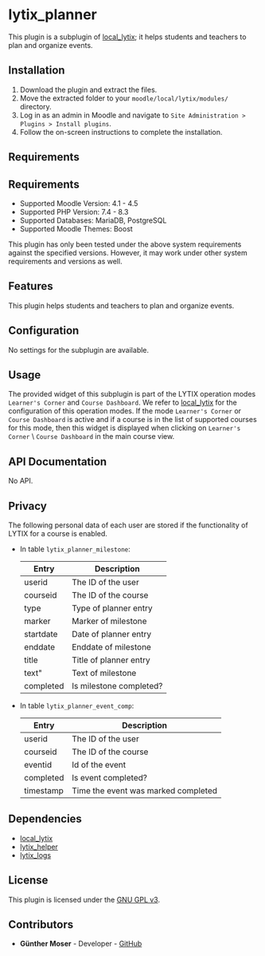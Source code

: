 # lytix_planner

This plugin is a subplugin of [local_lytix](https://github.com/llttugraz/moodle-local_lytix);
it helps students and teachers to plan and organize events.

## Installation

1. Download the plugin and extract the files.
2. Move the extracted folder to your `moodle/local/lytix/modules/` directory.
3. Log in as an admin in Moodle and navigate to `Site Administration > Plugins > Install plugins`.
4. Follow the on-screen instructions to complete the installation.

## Requirements

## Requirements

- Supported Moodle Version: 4.1 - 4.5
- Supported PHP Version:    7.4 - 8.3
- Supported Databases:      MariaDB, PostgreSQL
- Supported Moodle Themes:  Boost

This plugin has only been tested under the above system requirements against the specified versions.
However, it may work under other system requirements and versions as well.

## Features

This plugin helps students and teachers to plan and organize events.

## Configuration

No settings for the subplugin are available.

## Usage

The provided widget of this subplugin is part of the LYTIX operation modes `Learner's Corner` and `Course Dashboard`. We refer to [local_lytix](https://github.com/llttugraz/moodle-local_lytix) for the configuration of this operation modes. If the mode `Learner's Corner` or `Course Dashboard` is active  and if a course is in the list of supported courses for this mode, then this widget is displayed when clicking on `Learner's Corner` \ `Course Dashboard` in the main course view.

## API Documentation

No API.

## Privacy

The following personal data of each user are stored if the functionality of LYTIX for a course is enabled.

- In table `lytix_planner_milestone`:

    | Entry            | Description                  |
    |------------------|------------------------------|
    | userid           | The ID of the user           |
    | courseid         | The ID of the course         |
    | type             | Type of planner entry        |
    | marker           | Marker of milestone          |
    | startdate        | Date of planner entry        |
    | enddate          | Enddate of milestone         |
    | title            | Title of planner entry       |
    | text"            | Text of milestone            |
    | completed        | Is milestone completed?      |

- In table `lytix_planner_event_comp`:

    | Entry     | Description                         |
    |-----------|-------------------------------------|
    | userid    | The ID of the user                  |
    | courseid  | The ID of the course                |
    | eventid   | Id of the event                     |
    | completed | Is event completed?                 |
    | timestamp | Time the event was marked completed |


## Dependencies

- [local_lytix](https://github.com/llttugraz/moodle-local_lytix)
- [lytix_helper](https://github.com/llttugraz/moodle-lytix_helper)
- [lytix_logs](https://github.com/llttugraz/moodle-lytix_logs)

## License

This plugin is licensed under the [GNU GPL v3](https://github.com/llttugraz/moodle-lytix_planner?tab=GPL-3.0-1-ov-file).

## Contributors

- **Günther Moser** - Developer - [GitHub](https://github.com/ghinta)
